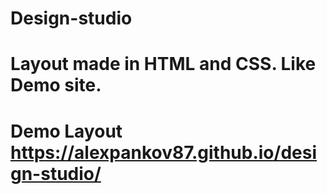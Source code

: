 # Design-studio
# Layout made in HTML and CSS. Like Demo site.
# Demo Layout https://alexpankov87.github.io/design-studio/
